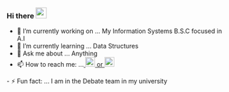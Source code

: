 ### Hi there <img src="https://media.giphy.com/media/hvRJCLFzcasrR4ia7z/giphy.gif" width="25px"/>

- 🔭 I’m currently working on ... My Information Systems B.S.C focused in A.I
- 🌱 I’m currently learning ...    Data Structures
- 💬 Ask me about ... Anything
- 📫 How to reach me: ...<a href="roikriger@gmail.com/">
  <img align="rightt" alt="RoiKriger's LinkdeIN" width="22px" src="https://cdn.jsdelivr.net/npm/simple-icons@v3/icons/gmail.svg" /> or <a href="https://www.linkedin.com/in/roei-kriger-ba8b6b1ab/">
  <img align="rightt" alt="RoiKriger's LinkdeIN" width="22px" src="https://cdn.jsdelivr.net/npm/simple-icons@v3/icons/linkedin.svg" />
</a>
- ⚡ Fun fact: ... I am in the Debate team in my university
